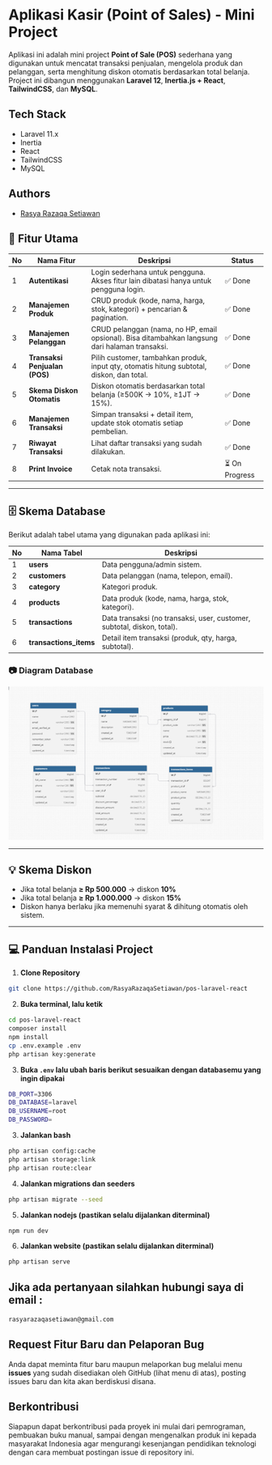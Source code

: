 # Aplikasi Kasir (Point of Sales) - Mini Project

Aplikasi ini adalah mini project **Point of Sale (POS)** sederhana yang digunakan untuk mencatat transaksi penjualan, mengelola produk dan pelanggan, serta menghitung diskon otomatis berdasarkan total belanja.  
Project ini dibangun menggunakan **Laravel 12**, **Inertia.js + React**, **TailwindCSS**, dan **MySQL**.

## Tech Stack

- Laravel 11.x
- Inertia
- React
- TailwindCSS
- MySQL

## Authors

- [Rasya Razaqa Setiawan](https://www.github.com/RasyaRazaqaSetiawan)

## 📌 Fitur Utama

| No | Nama Fitur                 | Deskripsi                                                                                     | Status       |
|----|-----------------------------|-----------------------------------------------------------------------------------------------|--------------|
| 1  | **Autentikasi**             | Login sederhana untuk pengguna. Akses fitur lain dibatasi hanya untuk pengguna login.         | ✅ Done      |
| 2  | **Manajemen Produk**        | CRUD produk (kode, nama, harga, stok, kategori) + pencarian & pagination.                     | ✅ Done      |
| 3  | **Manajemen Pelanggan**     | CRUD pelanggan (nama, no HP, email opsional). Bisa ditambahkan langsung dari halaman transaksi.| ✅ Done      |
| 4  | **Transaksi Penjualan (POS)** | Pilih customer, tambahkan produk, input qty, otomatis hitung subtotal, diskon, dan total.    | ✅ Done      |
| 5  | **Skema Diskon Otomatis**   | Diskon otomatis berdasarkan total belanja (≥500K → 10%, ≥1JT → 15%).                          | ✅ Done      |
| 6  | **Manajemen Transaksi**     | Simpan transaksi + detail item, update stok otomatis setiap pembelian.                        | ✅ Done      |
| 7  | **Riwayat Transaksi**       | Lihat daftar transaksi yang sudah dilakukan.                                                  | ✅ Done      |
| 8  | **Print Invoice**           | Cetak nota transaksi.                                                                         | ⏳ On Progress |

---

## 🗄️ Skema Database

Berikut adalah tabel utama yang digunakan pada aplikasi ini:

| No | Nama Tabel            | Deskripsi                                                                 |
|----|-----------------------|---------------------------------------------------------------------------|
| 1  | **users**             | Data pengguna/admin sistem.                                               |
| 2  | **customers**         | Data pelanggan (nama, telepon, email).                                    |
| 3  | **category**          | Kategori produk.                                                          |
| 4  | **products**          | Data produk (kode, nama, harga, stok, kategori).                          |
| 5  | **transactions**      | Data transaksi (no transaksi, user, customer, subtotal, diskon, total).   |
| 6  | **transactions_items**| Detail item transaksi (produk, qty, harga, subtotal).                     |

### 📷 Diagram Database
![Database Schema](https://github.com/RasyaRazaqaSetiawan/pos-laravel-react/blob/f2c486824dcc4a32f201ea9cb788fc0ab3e9650a/skema-pos.png)

---

## 💡 Skema Diskon

- Jika total belanja **≥ Rp 500.000** → diskon **10%**  
- Jika total belanja **≥ Rp 1.000.000** → diskon **15%**  
- Diskon hanya berlaku jika memenuhi syarat & dihitung otomatis oleh sistem.  

------------
## 💻 Panduan Instalasi Project

1. **Clone Repository**
```bash
git clone https://github.com/RasyaRazaqaSetiawan/pos-laravel-react 
```

2. **Buka terminal, lalu ketik**
```bash
cd pos-laravel-react
composer install
npm install
cp .env.example .env
php artisan key:generate
```

3. **Buka ```.env``` lalu ubah baris berikut sesuaikan dengan databasemu yang ingin dipakai**
```bash
DB_PORT=3306
DB_DATABASE=laravel
DB_USERNAME=root
DB_PASSWORD=
```

3. **Jalankan bash**
```bash
php artisan config:cache
php artisan storage:link
php artisan route:clear
```

4. **Jalankan migrations dan seeders**
```bash
php artisan migrate --seed
```

5. **Jalankan nodejs (pastikan selalu dijalankan diterminal)**
```bash
npm run dev
```

6. **Jalankan website (pastikan selalu dijalankan diterminal)**
```bash
php artisan serve
```

## Jika ada pertanyaan silahkan hubungi saya di email :

```bash
rasyarazaqasetiawan@gmail.com
```

## Request Fitur Baru dan Pelaporan Bug

Anda dapat meminta fitur baru maupun melaporkan bug melalui menu **issues** yang sudah disediakan oleh GitHub (lihat menu di atas), posting issues baru dan kita akan berdiskusi disana.

## Berkontribusi

Siapapun dapat berkontribusi pada proyek ini mulai dari pemrograman, pembuakan buku manual, sampai dengan mengenalkan produk ini kepada masyarakat Indonesia agar mengurangi kesenjangan pendidikan teknologi dengan cara membuat postingan issue di repository ini.
